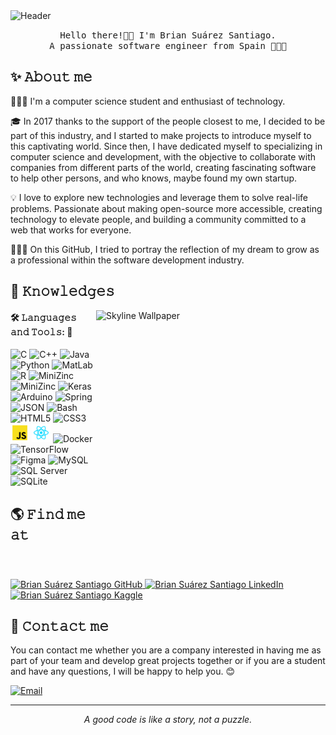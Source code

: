 <img src="./images/Header.png" alt="Header" height="200px">

<p align="center">
  <samp>Hello there!👋🏻 I'm Brian Suárez Santiago.
  <br>
  A passionate software engineer from Spain 👨🏻‍💻</samp>
</p>


## ✨ 𝙰𝚋𝚘𝚞𝚝 𝚖𝚎

👨🏻‍🎓 I'm a computer science student and enthusiast of technology.

🎓 In 2017 thanks to the support of the people closest to me, I decided to be part of this industry, and I started to make projects to introduce myself to this captivating world. Since then, I have dedicated myself to specializing in computer science and development, with the objective to collaborate with companies from different parts of the world, creating fascinating software to help other persons, and who knows, maybe found my own startup.

💡 I love to explore new technologies and leverage them to solve real-life problems. Passionate about making open-source more accessible, creating technology to elevate people, and building a community committed to a web that works for everyone.

👨🏻‍💻 On this GitHub, I tried to portray the reflection of my dream to grow as a professional within the software development industry.


## 🧠 𝙺𝚗𝚘𝚠𝚕𝚎𝚍𝚐𝚎𝚜

<img src="./images/Wallpaper.jpg" alt="Skyline Wallpaper" width="367px" height="430px" align="right"/>

#### **🛠️ 𝙻𝚊𝚗𝚐𝚞𝚊𝚐𝚎𝚜 𝚊𝚗𝚍 𝚃𝚘𝚘𝚕𝚜: 🧩**

<p align="left">
<img src="./images/C.svg" alt="C" width="30" height="30"/>
<img src="./images/C++.svg" alt="C++" width="30" height="30"/>
<img src="./images/Java.svg" alt="Java" width="30" height="30"/>
<img src="./images/Python.svg" alt="Python" width="30" height="30"/>
<img src="./images/MatLab.png" alt="MatLab" width="30" height="30"/>
<img src="./images/R.svg" alt="R" width="30" height="30"/>
<img src="./images/MIPS.svg" alt="MiniZinc" width="30" height="30"/>
<img src="./images/MiniZinc.svg" alt="MiniZinc" width="30" height="30"/>
<img src="./images/Keras.png" alt="Keras" width="30" height="30"/>
<img src="./images/Arduino.svg" alt="Arduino" width="30" height="30"/>
<img src="./images/Spring.svg" alt="Spring" width="30" height="30"/>
<img src="./images/JSON.svg" alt="JSON" width="30" height="30"/>
<img src="./images/Bash.svg" alt="Bash" width="30" height="30"/>
<img src="./images/HTML5.png" alt="HTML5" width="30" height="30"/>
<img src="./images/CSS3.svg" alt="CSS3" width="30" height="30"/>
<img src="./images/JavaScript.svg" alt="JavaScript" width="30" height="30"/>
<img src="./images/ReactJS.svg" alt="ReactJS" width="30" height="30"/>
<img src="./images/Docker.svg" alt="Docker" width="30" height="30"/>
<img src="./images/TensorFlow.svg" alt="TensorFlow" width="30" height="30"/>
<img src="./images/Figma.svg" alt="Figma" width="30" height="30"/>
<img src="./images/MySQL.svg" alt="MySQL" width="35" height="35"/>
<img src="./images/SQL Server.svg" alt="SQL Server" width="35" height="35"/>
<img src="./images/SQLite.svg" alt="SQLite" width="45" height="45"/>
</p>


## 🌎 𝙵𝚒𝚗𝚍 𝚖𝚎 𝚊𝚝

<a href="https://github.com/BrianSuarezSantiago" target="_blank">
  <img src="./images/GitHub.svg" alt="Brian Suárez Santiago GitHub" height="30" width="40"/>
</a>
<a href="https://www.linkedin.com/in/briansuarezsantiago/" target="_blank">
  <img src="./images/LinkedIn.svg" alt="Brian Suárez Santiago LinkedIn" height="30" width="40"/>
</a>
<a href="https://www.kaggle.com/briansurezsantiago" target="_blank">
  <img src="./images/Kaggle.svg" alt="Brian Suárez Santiago Kaggle" height="30" width="40"/>
</a>


## 📩 𝙲𝚘𝚗𝚝𝚊𝚌𝚝 𝚖𝚎

You can contact me whether you are a company interested in having me as part of your team and develop great projects together or if you are a student and have any questions, I will be happy to help you. 😊

[![Email](https://img.shields.io/badge/📫-Get%20in%20touch%20with%20me!-blue)](mailto:briansuarezsantiago@protonmail.com)

<hr \>
<p align="center">
   <i>A good code is like a story, not a puzzle.</i>
</p>
